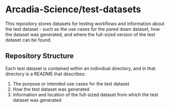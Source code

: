 # Arcadia-Science/test-datasets

This repository stores datasets for testing workflows and information about the test dataset - such as the use cases for the pared down dataset, how the dataset was generated, and where the full-sized version of the test dataset can be found.

## Repository Structure

Each test dataset is contained within an individual directory, and in that directory is a README that describes:
1. The purpose or intended use cases for the test dataset
2. How the test dataset was generated
3. Information and location of the full-sized dataset from which the test dataset was generated
